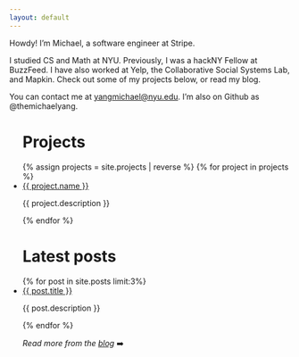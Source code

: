 ```yaml
---
layout: default
---
```


Howdy! I’m Michael, a software engineer at Stripe. 

I studied CS and Math at NYU. Previously, I was a hackNY Fellow at BuzzFeed. I have also worked at Yelp, the Collaborative Social Systems Lab, and Mapkin. Check out some of my projects below, or read my blog.

You can contact me at yangmichael@nyu.edu. I’m also on Github as @themichaelyang.

<div class="Home__Featured">
  <ul class="Home__Projects">
    <h1 class="Home__Heading">Projects</h1>
    {% assign projects = site.projects | reverse %}
    {% for project in projects %}
      <li>
        <a class="project-name" href="{{ project.link }}">{{ project.name }}</a>
        <p class="project-description">{{ project.description }}</p>
      </li>
      {% endfor %}
  </ul>

  <ul class="Home__Posts">
    <h1 class="Home__Heading">Latest posts</h1>
    {% for post in site.posts limit:3%}
      <li>
        <a class="post-name" href="{{ post.url | prepend: site.baseurl }}">{{ post.title }}</a>
        <p class="post-description">{{ post.description }}</p>
      </li>
    {% endfor %}
    <p><em>Read more from the <a href='/blog'>blog</a></em>    ➡️</p>
  </ul>
<div>

